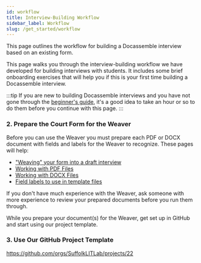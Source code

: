 ```yaml
---
id: workflow
title: Interview-Building Workflow
sidebar_label: Workflow
slug: /get_started/workflow
---
```


<!-- 
Planning an interview/[working with a team](https://suffolklitlab.org/docassemble-AssemblyLine-documentation/docs/authoring/working_with_teams/)
Project board overview and usage
Creating issues
  Use to track questions for decisionmaker meetings.
-->

This page outlines the workflow for building a Docassemble interview based on an existing form.

This page walks you through the interview-building workflow we have developed for building interviews with students. It includes some brief onboarding exercises that will help you if this is your first time building a Docassemble interview.

:::tip
If you are new to building Docassemble interviews and you have not gone through the [beginner's guide](./beginners_guide.md), it's a good idea to take an hour or so to do them before you continue with this page.
:::

### 2. Prepare the Court Form for the Weaver

Before you can use the Weaver you must prepare each PDF or DOCX document with fields and labels for the Weaver to recognize. These pages will help:

* ["Weaving" your form into a draft interview](../generating_code)
* [Working with PDF Files](../pdfs)
* [Working with DOCX Files](../docx)
* [Field labels to use in template files](../label_variables)

If you don't have much experience with the Weaver, ask someone with more experience to review your prepared documents before you run them through.

While you prepare your document(s) for the Weaver, get set up in GitHub and start using our project template.

### 3. Use Our GitHub Project Template

https://github.com/orgs/SuffolkLITLab/projects/22